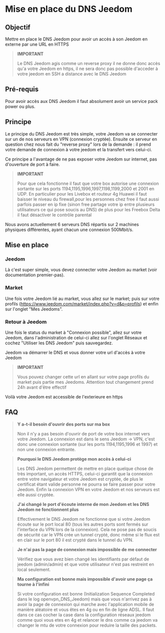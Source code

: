 # Mise en place du DNS Jeedom

## Objectif

Mettre en place le DNS Jeedom pour avoir un accès à son Jeedom en externe par une URL en HTTPS

> **IMPORTANT**
>
>Le DNS Jeedom agis comme un reverse proxy il ne donne donc accès qu'a votre Jeedom en https, il ne sera donc pas possible d'acceder à votre jeedom en SSH a distance avec le DNS Jeedom

## Pré-requis

Pour avoir accès aux DNS Jeedom il faut absolument avoir un service pack power ou plus.

## Principe

Le principe du DNS Jeedom est très simple, votre Jeedom va se connecter sur un de nos serveurs en VPN (connexion cryptée). Ensuite ce serveur en question chez nous fait du "reverse proxy" lors de la demande : il prend votre demande de connexion à votre jeedom et la transfert vers celui-ci.

Ce principe a l'avantage de ne pas exposer votre Jeedom sur internet, pas d'ouverture de port à faire.

> **IMPORTANT**
>
> Pour que cela fonctionne il faut que votre box autorise une connexion sortante sur les ports 1194,1195,1996,1997,1198,1199,2000 et 2001 en UDP. En particulier pour les Livebox et routeur 4g Huawei il faut baisser le niveau du firewall,pour les personnes chez free il faut aussi parfois passer en ip fixe (sinon free partage votre ip entre plusieurs utilisateurs ce qui pose soucis au DNS) de plus pour les Freebox Delta il faut désactiver le contrôle parental

Nous avons actuellement 6 serveurs DNS répartis sur 2 machines physiques différentes, ayant chacun une connexion 500Mbit/s. 

## Mise en place

### Jeedom

Là c'est super simple, vous devez connecter votre Jeedom au market (voir documentation premier-pas). 

### Market

Une fois votre Jeedom lié au market, vous allez sur le market; puis sur votre profils (https://www.jeedom.com/market/index.php?v=d&p=profils) et enfin sur l'onglet "Mes Jeedoms".

### Retour à Jeedom

Une fois le status du market à "Connexion possible", allez sur votre Jeedom, dans l'administration de celui-ci allez sur l'onglet Réseaux et cochez "Utiliser les DNS Jeedom" puis sauvegardez.

Jeedom va démarrer le DNS et vous donner votre url d'accès à votre Jeedom

> **IMPORTANT**
>
> Vous pouvez changer cette url en allant sur votre page profils du market puis partie mes Jeedoms. Attention tout changement prend 24h avant d'être effectif

Voilà votre Jeedom est accessible de l'exterieure en https

## FAQ

> **Y a-t-il besoin d'ouvrir des ports sur ma box**
>
> Non il n'y a pas besoin d'ouvrir de port de votre box internet vers votre Jeedom. La connexion est dans le sens Jeedom -> VPN, c'est donc une connexion sortante (sur les ports 1194,1195,1996 et 1997) et non une connexion entrante.

> **Pourquoi le DNS Jeedom protège mon accès à celui-ci**
>
> Les DNS Jeedom permettent de mettre en place quelque chose de très important, un accès HTTPS, celui-ci garantit que la connexion entre votre navigateur et votre Jeedom est cryptée, de plus le certificat étant valide personne ne pourra se faire passer pour votre Jeedom. Enfin la connexion VPN en votre Jeedom et nos serveurs est elle aussi cryptée.

> **J'ai changé le port d'écoute interne de mon Jeedom et les DNS Jeedom ne fonctionnent plus**
>
> Effectivement le DNS Jeedom ne fonctionne que si votre Jeedom écoute sur le port local 80 (tous les autres ports sont fermés sur l'interface du VPN lors de la connexion). Cela ne pose pas de soucis de sécurité car le VPN crée un tunnel crypté, donc même si le flux est en clair sur le port 80 il est crypté dans le tunnel du VPN.

> **Je n'ai pas la page de connexion mais impossible de me connecter**
>
> Vérifiez que vous avez bien changé les identifiants par défaut de jeedom (admin/admin) et que votre utilisateur n'est pas restreint en local seulement.

> **Ma configuration est bonne mais impossible d'avoir une page ça tourne à l'infini**
>
> Si votre configuration est bonne (Initialization Sequence Completed dans le log openvpn_DNS_Jeedom) mais que vous n'arrivez pas à avoir la page de connexion qui marche avec l'application mobile de manière aléatoire et vous êtes en 4g ou en fin de ligne ADSL. Il faut dans ce cas cocher la case dans la configuration réseaux jeedom comme quoi vous etes en 4g et relancer le dns comme ca jeedom va changer le mtu de votre connexion pour reduire la taille des packets.

